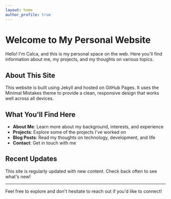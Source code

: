 ```yaml
---
layout: home
author_profile: true
---
```


# Welcome to My Personal Website

Hello! I'm Calca, and this is my personal space on the web. Here you'll find information about me, my projects, and my thoughts on various topics.

## About This Site

This website is built using Jekyll and hosted on GitHub Pages. It uses the Minimal Mistakes theme to provide a clean, responsive design that works well across all devices.

## What You'll Find Here

- **About Me**: Learn more about my background, interests, and experience
- **Projects**: Explore some of the projects I've worked on
- **Blog Posts**: Read my thoughts on technology, development, and life
- **Contact**: Get in touch with me

## Recent Updates

This site is regularly updated with new content. Check back often to see what's new!

---

Feel free to explore and don't hesitate to reach out if you'd like to connect!